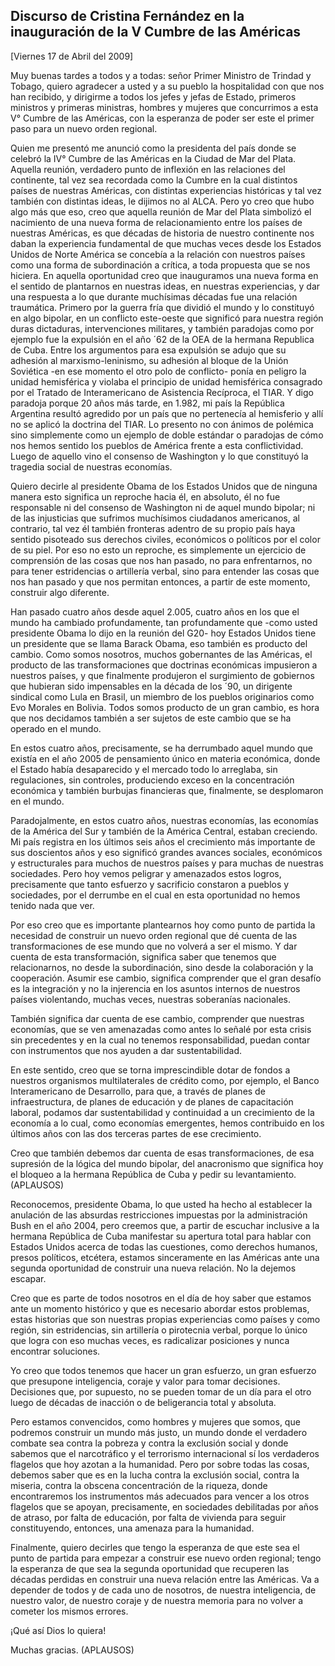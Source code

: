 Discurso de Cristina Fernández en la inauguración de la V Cumbre de las Américas
--------------------------------------------------------------------------------

[Viernes 17 de Abril del 2009]

Muy buenas tardes a todos y a todas: señor Primer Ministro de Trindad y
Tobago, quiero agradecer a usted y a su pueblo la hospitalidad con que
nos han recibido, y dirigirme a todos los jefes y jefas de Estado,
primeros ministros y primeras ministras, hombres y mujeres que
concurrimos a esta V° Cumbre de las Américas, con la esperanza de poder
ser este el primer paso para un nuevo orden regional.

Quien me presentó me anunció como la presidenta del país donde se
celebró la IV° Cumbre de las Américas en la Ciudad de Mar del Plata.
Aquella reunión, verdadero punto de inflexión en las relaciones del
continente, tal vez sea recordada como la Cumbre en la cual distintos
países de nuestras Américas, con distintas experiencias históricas y tal
vez también con distintas ideas, le dijimos no al ALCA. Pero yo creo que
hubo algo más que eso, creo que aquella reunión de Mar del Plata
simbolizó el nacimiento de una nueva forma de relacionamiento entre los
países de nuestras Américas, es que décadas de historia de nuestro
continente nos daban la experiencia fundamental de que muchas veces
desde los Estados Unidos de Norte América se concebía a la relación con
nuestros países como una forma de subordinación a crítica, a toda
propuesta que se nos hiciera. En aquella oportunidad creo que
inauguramos una nueva forma en el sentido de plantarnos en nuestras
ideas, en nuestras experiencias, y dar una respuesta a lo que durante
muchísimas décadas fue una relación traumática. Primero por la guerra
fría que dividió el mundo y lo constituyó en algo bipolar, en un
conflicto este-oeste que significó para nuestra región duras dictaduras,
intervenciones militares, y también paradojas como por ejemplo fue la
expulsión en el año ´62 de la OEA de la hermana Republica de Cuba. Entre
los argumentos para esa expulsión se adujo que su adhesión al
marxismo-leninismo, su adhesión al bloque de la Unión Soviética -en ese
momento el otro polo de conflicto- ponía en peligro la unidad
hemisférica y violaba el principio de unidad hemisférica consagrado por
el Tratado de Interamericano de Asistencia Recíproca, el TIAR. Y digo
paradoja porque 20 años más tarde, en 1.982, mi país la República
Argentina resultó agredido por un país que no pertenecía al hemisferio y
allí no se aplicó la doctrina del TIAR. Lo presento no con ánimos de
polémica sino simplemente como un ejemplo de doble estándar o paradojas
de cómo nos hemos sentido los pueblos de América frente a esta
conflictividad. Luego de aquello vino el consenso de Washington y lo que
constituyó la tragedia social de nuestras economías.

Quiero decirle al presidente Obama de los Estados Unidos que de ninguna
manera esto significa un reproche hacia él, en absoluto, él no fue
responsable ni del consenso de Washington ni de aquel mundo bipolar; ni
de las injusticias que sufrimos muchísimos ciudadanos americanos, al
contrario, tal vez él también fronteras adentro de su propio país haya
sentido pisoteado sus derechos civiles, económicos o políticos por el
color de su piel. Por eso no esto un reproche, es simplemente un
ejercicio de comprensión de las cosas que nos han pasado, no para
enfrentarnos, no para tener estridencias o artillería verbal, sino para
entender las cosas que nos han pasado y que nos permitan entonces, a
partir de este momento, construir algo diferente.

Han pasado cuatro años desde aquel 2.005, cuatro años en los que el
mundo ha cambiado profundamente, tan profundamente que -como usted
presidente Obama lo dijo en la reunión del G20- hoy Estados Unidos tiene
un presidente que se llama Barack Obama, eso también es producto del
cambio. Como somos nosotros, muchos gobernantes de las Américas, el
producto de las transformaciones que doctrinas económicas impusieron a
nuestros países, y que finalmente produjeron el surgimiento de gobiernos
que hubieran sido impensables en la década de los ´90, un dirigente
sindical como Lula en Brasil, un miembro de los pueblos originarios como
Evo Morales en Bolivia. Todos somos producto de un gran cambio, es hora
que nos decidamos también a ser sujetos de este cambio que se ha operado
en el mundo.

En estos cuatro años, precisamente, se ha derrumbado aquel mundo que
existía en el año 2005 de pensamiento único en materia económica, donde
el Estado había desaparecido y el mercado todo lo arreglaba, sin
regulaciones, sin controles, produciendo exceso en la concentración
económica y también burbujas financieras que, finalmente, se desplomaron
en el mundo.

Paradojalmente, en estos cuatro años, nuestras economías, las economías
de la América del Sur y también de la América Central, estaban
creciendo. Mi país registra en los últimos seis años el crecimiento más
importante de sus doscientos años y eso significó grandes avances
sociales, económicos y estructurales para muchos de nuestros países y
para muchas de nuestras sociedades. Pero hoy vemos peligrar y amenazados
estos logros, precisamente que tanto esfuerzo y sacrificio constaron a
pueblos y sociedades, por el derrumbe en el cual en esta oportunidad no
hemos tenido nada que ver.

Por eso creo que es importante plantearnos hoy como punto de partida la
necesidad de construir un nuevo orden regional que dé cuenta de las
transformaciones de ese mundo que no volverá a ser el mismo. Y dar
cuenta de esta transformación, significa saber que tenemos que
relacionarnos, no desde la subordinación, sino desde la colaboración y
la cooperación. Asumir ese cambio, significa comprender que el gran
desafío es la integración y no la injerencia en los asuntos internos de
nuestros países violentando, muchas veces, nuestras soberanías
nacionales.

También significa dar cuenta de ese cambio, comprender que nuestras
economías, que se ven amenazadas como antes lo señalé por esta crisis
sin precedentes y en la cual no tenemos responsabilidad, puedan contar
con instrumentos que nos ayuden a dar sustentabilidad.

En este sentido, creo que se torna imprescindible dotar de fondos a
nuestros organismos multilaterales de crédito como, por ejemplo, el
Banco Interamericano de Desarrollo, para que, a través de planes de
infraestructura, de planes de educación y de planes de capacitación
laboral, podamos dar sustentabilidad y continuidad a un crecimiento de
la economía a lo cual, como economías emergentes, hemos contribuido en
los últimos años con las dos terceras partes de ese crecimiento.

Creo que también debemos dar cuenta de esas transformaciones, de esa
supresión de la lógica del mundo bipolar, del anacronismo que significa
hoy el bloqueo a la hermana República de Cuba y pedir su levantamiento.
(APLAUSOS)

Reconocemos, presidente Obama, lo que usted ha hecho al establecer la
anulación de las absurdas restricciones impuestas por la administración
Bush en el año 2004, pero creemos que, a partir de escuchar inclusive a
la hermana República de Cuba manifestar su apertura total para hablar
con Estados Unidos acerca de todas las cuestiones, como derechos
humanos, presos políticos, etcétera, estamos sinceramente en las
Américas ante una segunda oportunidad de construir una nueva relación.
No la dejemos escapar.

Creo que es parte de todos nosotros en el día de hoy saber que estamos
ante un momento histórico y que es necesario abordar estos problemas,
estas historias que son nuestras propias experiencias como países y como
región, sin estridencias, sin artillería o pirotecnia verbal, porque lo
único que logra con eso muchas veces, es radicalizar posiciones y nunca
encontrar soluciones.

Yo creo que todos tenemos que hacer un gran esfuerzo, un gran esfuerzo
que presupone inteligencia, coraje y valor para tomar decisiones.
Decisiones que, por supuesto, no se pueden tomar de un día para el otro
luego de décadas de inacción o de beligerancia total y absoluta.

Pero estamos convencidos, como hombres y mujeres que somos, que podremos
construir un mundo más justo, un mundo donde el verdadero combate sea
contra la pobreza y contra la exclusión social y donde sabemos que el
narcotráfico y el terrorismo internacional sí los verdaderos flagelos
que hoy azotan a la humanidad. Pero por sobre todas las cosas, debemos
saber que es en la lucha contra la exclusión social, contra la miseria,
contra la obscena concentración de la riqueza, donde encontraremos los
instrumentos más adecuados para vencer a los otros flagelos que se
apoyan, precisamente, en sociedades debilitadas por años de atraso, por
falta de educación, por falta de vivienda para seguir constituyendo,
entonces, una amenaza para la humanidad.

Finalmente, quiero decirles que tengo la esperanza de que este sea el
punto de partida para empezar a construir ese nuevo orden regional;
tengo la esperanza de que sea la segunda oportunidad que recuperen las
décadas perdidas en construir una nueva relación entre las Américas. Va
a depender de todos y de cada uno de nosotros, de nuestra inteligencia,
de nuestro valor, de nuestro coraje y de nuestra memoria para no volver
a cometer los mismos errores.

¡Qué así Dios lo quiera!

Muchas gracias. (APLAUSOS)

 

 

 
